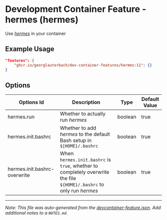 
# Development Container Feature - hermes (hermes)

Use [_hermes_](https://github.com/georglauterbach/hermes) in your container

## Example Usage

```json
"features": {
    "ghcr.io/georglauterbach/dev-container-features/hermes:11": {}
}
```

## Options

| Options Id | Description | Type | Default Value |
|-----|-----|-----|-----|
| hermes.run | Whether to actually run _hermes_ | boolean | true |
| hermes.init.bashrc | Whether to add _hermes_ to the default Bash setup in `$[HOME}/.bashrc` | boolean | true |
| hermes.init.bashrc-overwrite | When `hermes.init.bashrc` is `true`, whether to completely overwrite the file `${HOME}/.bashrc` to only run _hermes_ | boolean | true |



---

_Note: This file was auto-generated from the [devcontainer-feature.json](https://github.com/georglauterbach/dev-container-features/blob/main/src/hermes/devcontainer-feature.json).  Add additional notes to a `NOTES.md`._
